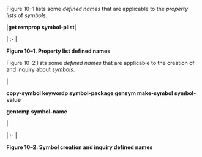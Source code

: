  



Figure 10–1 lists some *defined names* that are applicable to the *property lists* of *symbols*. 



|**get remprop symbol-plist**|

| :- |





**Figure 10–1. Property list defined names** 



Figure 10–2 lists some *defined names* that are applicable to the creation of and inquiry about *symbols*. 



|<p>**copy-symbol keywordp symbol-package gensym make-symbol symbol-value** </p><p>**gentemp symbol-name**</p>|

| :- |





**Figure 10–2. Symbol creation and inquiry defined names** 







 



 



